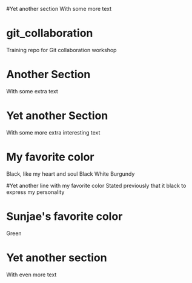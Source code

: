 #Yet another section
With some more text

# git_collaboration
Training repo for Git collaboration workshop

# Another Section
With some extra text

# Yet another Section
With some more extra interesting text

# My favorite color
Black, like my heart and soul
Black
White
Burgundy

#Yet another line with my favorite color
Stated previously that it black to express my personality

# Sunjae's favorite color
Green

# Yet another section
With even more text